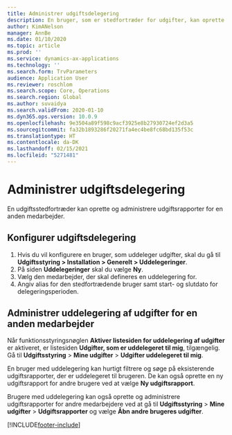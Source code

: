 ```yaml
---
title: Administrer udgiftsdelegering
description: En bruger, som er stedfortræder for udgifter, kan oprette og administrere udgiftsrapporter for en anden medarbejder i organisationen.
author: KimANelson
manager: AnnBe
ms.date: 01/10/2020
ms.topic: article
ms.prod: ''
ms.service: dynamics-ax-applications
ms.technology: ''
ms.search.form: TrvParameters
audience: Application User
ms.reviewer: roschlom
ms.search.scope: Core, Operations
ms.search.region: Global
ms.author: suvaidya
ms.search.validFrom: 2020-01-10
ms.dyn365.ops.version: 10.0.9
ms.openlocfilehash: 9e3504a89f598c9acf3925e8b27930724ef2d3a5
ms.sourcegitcommit: fa32b1893286f20271fa4ec4be8fc68bd135f53c
ms.translationtype: HT
ms.contentlocale: da-DK
ms.lasthandoff: 02/15/2021
ms.locfileid: "5271481"
---
```

# <a name="manage-expense-delegation"></a>Administrer udgiftsdelegering

En udgiftsstedfortræder kan oprette og administrere udgiftsrapporter for en anden medarbejder.

## <a name="configure-expense-delegation"></a>Konfigurer udgiftsdelegering

1. Hvis du vil konfigurere en bruger, som uddeleger udgifter, skal du gå til **Udgiftsstyring > Installation > Generelt > Uddelegeringer**.
2. På siden **Uddelegeringer** skal du vælge **Ny**.
3. Vælg den medarbejder, der skal defineres en uddelegering for. 
4. Angiv alias for den stedfortrædende bruger samt start- og slutdato for delegeringsperioden.

## <a name="manage-expense-delegation-for-another-employee"></a>Administrer uddelegering af udgifter for en anden medarbejder

Når funktionsstyringsnøglen **Aktiver listesiden for uddelegering af udgifter** er aktiveret, er listesiden **Udgifter, som er uddelegeret til mig**, tilgængelig. Gå til **Udgiftsstyring** > **Mine udgifter** > **Udgifter uddelegeret til mig**.

En bruger med uddelegering kan hurtigt filtrere og søge på eksisterende udgiftsrapporter, der er uddelegeret til brugeren. De kan også oprette en ny udgiftsrapport for andre brugere ved at vælge **Ny udgiftsrapport**.

Brugere med uddelegering kan også oprette og administrere udgiftsrapporter for andre medarbejdere ved at gå til **Udgiftsstyring** > **Mine udgifter** > **Udgiftsrapporter** og vælge **Åbn andre brugeres udgifter**.


[!INCLUDE[footer-include](../includes/footer-banner.md)]